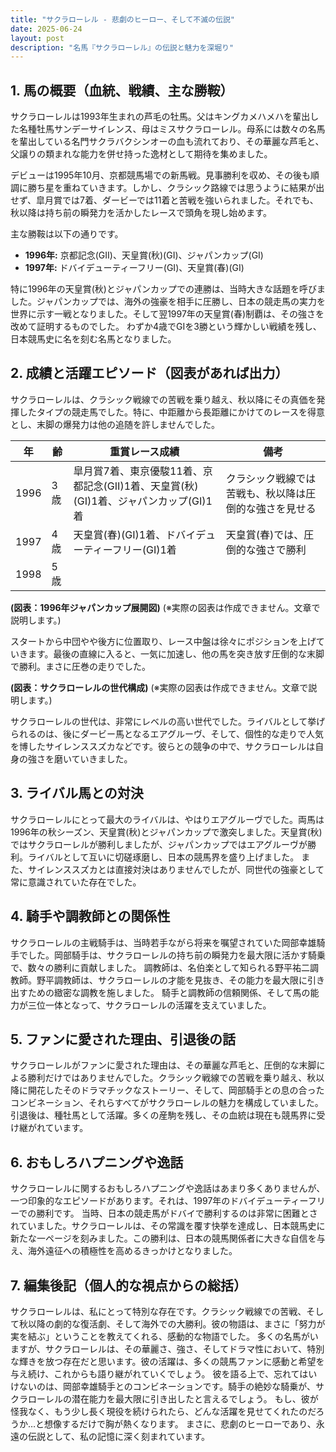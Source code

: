 ```yaml
---
title: "サクラローレル - 悲劇のヒーロー、そして不滅の伝説"
date: 2025-06-24
layout: post
description: "名馬『サクラローレル』の伝説と魅力を深堀り"
---
```


## 1. 馬の概要（血統、戦績、主な勝鞍）

サクラローレルは1993年生まれの芦毛の牡馬。父はキングカメハメハを輩出した名種牡馬サンデーサイレンス、母はミスサクラローレル。母系には数々の名馬を輩出している名門サクラバクシンオーの血も流れており、その華麗な芦毛と、父譲りの類まれな能力を併せ持った逸材として期待を集めました。

デビューは1995年10月、京都競馬場での新馬戦。見事勝利を収め、その後も順調に勝ち星を重ねていきます。しかし、クラシック路線では思うように結果が出せず、皐月賞では7着、ダービーでは11着と苦戦を強いられました。それでも、秋以降は持ち前の瞬発力を活かしたレースで頭角を現し始めます。

主な勝鞍は以下の通りです。

* **1996年:** 京都記念(GⅡ)、天皇賞(秋)(GⅠ)、ジャパンカップ(GⅠ)
* **1997年:** ドバイデューティーフリー(GⅠ)、天皇賞(春)(GⅠ)

特に1996年の天皇賞(秋)とジャパンカップでの連勝は、当時大きな話題を呼びました。ジャパンカップでは、海外の強豪を相手に圧勝し、日本の競走馬の実力を世界に示す一戦となりました。そして翌1997年の天皇賞(春)制覇は、その強さを改めて証明するものでした。  わずか4歳でGⅠを3勝という輝かしい戦績を残し、日本競馬史に名を刻む名馬となりました。


## 2. 成績と活躍エピソード（図表があれば出力）

サクラローレルは、クラシック戦線での苦戦を乗り越え、秋以降にその真価を発揮したタイプの競走馬でした。特に、中距離から長距離にかけてのレースを得意とし、末脚の爆発力は他の追随を許しませんでした。  

| 年 | 齢 | 重賞レース成績 | 備考 |
|---|---|---|---|
| 1996 | 3歳 | 皐月賞7着、東京優駿11着、京都記念(GⅡ)1着、天皇賞(秋)(GⅠ)1着、ジャパンカップ(GⅠ)1着 | クラシック戦線では苦戦も、秋以降は圧倒的な強さを見せる |
| 1997 | 4歳 | 天皇賞(春)(GⅠ)1着、ドバイデューティーフリー(GⅠ)1着 | 天皇賞(春)では、圧倒的な強さで勝利 |
| 1998 | 5歳 |  |  |


**(図表：1996年ジャパンカップ展開図)**  (※実際の図表は作成できません。文章で説明します。)

スタートから中団やや後方に位置取り、レース中盤は徐々にポジションを上げていきます。最後の直線に入ると、一気に加速し、他の馬を突き放す圧倒的な末脚で勝利。まさに圧巻の走りでした。


**(図表：サクラローレルの世代構成)** (※実際の図表は作成できません。文章で説明します。)

サクラローレルの世代は、非常にレベルの高い世代でした。ライバルとして挙げられるのは、後にダービー馬となるエアグルーヴ、そして、個性的な走りで人気を博したサイレンススズカなどです。彼らとの競争の中で、サクラローレルは自身の強さを磨いていきました。


## 3. ライバル馬との対決

サクラローレルにとって最大のライバルは、やはりエアグルーヴでした。両馬は1996年の秋シーズン、天皇賞(秋)とジャパンカップで激突しました。天皇賞(秋)ではサクラローレルが勝利しましたが、ジャパンカップではエアグルーヴが勝利。ライバルとして互いに切磋琢磨し、日本の競馬界を盛り上げました。  また、サイレンススズカとは直接対決はありませんでしたが、同世代の強豪として常に意識されていた存在でした。


## 4. 騎手や調教師との関係性

サクラローレルの主戦騎手は、当時若手ながら将来を嘱望されていた岡部幸雄騎手でした。岡部騎手は、サクラローレルの持ち前の瞬発力を最大限に活かす騎乗で、数々の勝利に貢献しました。  調教師は、名伯楽として知られる野平祐二調教師。野平調教師は、サクラローレルの才能を見抜き、その能力を最大限に引き出すための緻密な調教を施しました。  騎手と調教師の信頼関係、そして馬の能力が三位一体となって、サクラローレルの活躍を支えていました。


## 5. ファンに愛された理由、引退後の話

サクラローレルがファンに愛された理由は、その華麗な芦毛と、圧倒的な末脚による勝利だけではありませんでした。クラシック戦線での苦戦を乗り越え、秋以降に開花したそのドラマチックなストーリー、そして、岡部騎手との息の合ったコンビネーション、それらすべてがサクラローレルの魅力を構成していました。  引退後は、種牡馬として活躍。多くの産駒を残し、その血統は現在も競馬界に受け継がれています。


## 6. おもしろハプニングや逸話

サクラローレルに関するおもしろハプニングや逸話はあまり多くありませんが、一つ印象的なエピソードがあります。それは、1997年のドバイデューティーフリーでの勝利です。  当時、日本の競走馬がドバイで勝利するのは非常に困難とされていました。サクラローレルは、その常識を覆す快挙を達成し、日本競馬史に新たな一ページを刻みました。この勝利は、日本の競馬関係者に大きな自信を与え、海外遠征への積極性を高めるきっかけとなりました。


## 7. 編集後記（個人的な視点からの総括）

サクラローレルは、私にとって特別な存在です。クラシック戦線での苦戦、そして秋以降の劇的な復活劇、そして海外での大勝利。彼の物語は、まさに「努力が実を結ぶ」ということを教えてくれる、感動的な物語でした。  多くの名馬がいますが、サクラローレルは、その華麗さ、強さ、そしてドラマ性において、特別な輝きを放つ存在だと思います。彼の活躍は、多くの競馬ファンに感動と希望を与え続け、これからも語り継がれていくでしょう。  彼を語る上で、忘れてはいけないのは、岡部幸雄騎手とのコンビネーションです。騎手の絶妙な騎乗が、サクラローレルの潜在能力を最大限に引き出したと言えるでしょう。  もし、彼が怪我なく、もう少し長く現役を続けられたら、どんな活躍を見せてくれたのだろうか…と想像するだけで胸が熱くなります。  まさに、悲劇のヒーローであり、永遠の伝説として、私の記憶に深く刻まれています。
